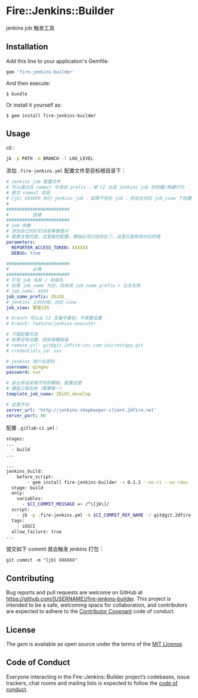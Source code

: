 # Fire::Jenkins::Builder

jenkins job 触发工具

## Installation

Add this line to your application's Gemfile:

```ruby
gem 'fire-jenkins-builder'
```

And then execute:

    $ bundle

Or install it yourself as:

    $ gem install fire-jenkins-builder

## Usage

cli :

```sh
jb -p PATH -b BRANCH -l LOG_LEVEL
```

添加 `.fire-jenkins.yml` 配置文件至目标根目录下：

```yml
# jenkins job 配置文件
# 可以通过在 commit 中添加 prefix ，使 CI 出发 jenkins job 的创建/构建行为
# 提交 commit 信息
# [jb] XXXXXX 执行 jenkins job ，如果不存在 job ，则会在对应 job_view 下创建并执行
#
########################
#         选填
########################
# job 参数
# 添加自己的钉钉消息等健值对
# 需要注意的是，这里面的配置，模版必须已经存在了，这里只是修改对应的值
parameters:
  REPORTER_ACCESS_TOKEN: XXXXXX
  DEBUG: true

########################
#         必填
########################
# 打包 job 名称 / 前缀名
# 如果 job_name 为空，则采用 job_name_prefix + 分支名称
# job_name: XXXX
job_name_prefix: ZGiOS_
# jenkins 上的分组，对应 view
job_view: 掌柜iOS

# branch 可以从 CI 变量中拿到，不需要设置
# branch: feature/jenkins-executer

# 下面配置可选
# 如果没有设置，则采用模版值
# remote_url: git@git.2dfire-inc.com:ios/restapp.git
# credentials_id: xxx

# jenkins 用户名密码
username: qingmu
password: xxx

# 各业务线采用不同的模版，配置这里
# 模版工程名称（需要唯一）
template_job_name: ZGiOS_develop

# 这里不动
server_url: 'http://jenkins-shopkeeper-client.2dfire.net'
server_port: 80
```

配置 `.gitlab-ci.yml` :

```sh
stages:
...
  - build
...

...
jenkins_build:
	before_script:
		- gem install fire-jenkins-builder -v 0.1.3 --no-ri --no-rdoc --conservative
  stage: build
  only:
    variables:
      - $CI_COMMIT_MESSAGE =~ /^\[jb\]/
  script: 
    - jb -p .fire-jenkins.yml -b $CI_COMMIT_REF_NAME -r git@git.2dfire-inc.com:${CI_PROJECT_PATH}.git
  tags:
    - iOSCI
  allow_failure: true
...
```

提交如下 commit 就会触发 jenkins 打包：

```
git commit -m "[jb] XXXXXX"
```

## Contributing

Bug reports and pull requests are welcome on GitHub at https://github.com/[USERNAME]/fire-jenkins-builder. This project is intended to be a safe, welcoming space for collaboration, and contributors are expected to adhere to the [Contributor Covenant](http://contributor-covenant.org) code of conduct.

## License

The gem is available as open source under the terms of the [MIT License](https://opensource.org/licenses/MIT).

## Code of Conduct

Everyone interacting in the Fire::Jenkins::Builder project’s codebases, issue trackers, chat rooms and mailing lists is expected to follow the [code of conduct](https://github.com/[USERNAME]/fire-jenkins-builder/blob/master/CODE_OF_CONDUCT.md).
